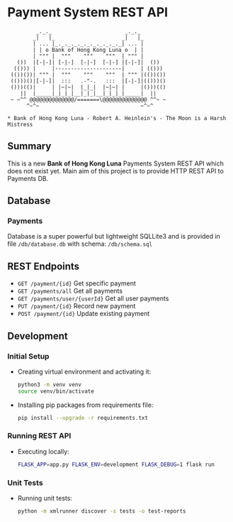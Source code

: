# Payment System REST API
```text
         _._._                       _._._
        _|   |_                     _|   |_
        | ... |_._._._._._._._._._._| ... |
        | | o Bank of Hong Kong Luna o  | |
        | """ |  """    """    """  | """ |
   ())  |[-|-]| [-|-]  [-|-]  [-|-] |[-|-]|  ())
  (())) |     |---------------------|     | (()))
 (())())| """ |  """    """    """  | """ |(())())
 (()))()|[-|-]|  :::   .-"-.   :::  |[-|-]|(()))()
 ()))(()|     | |~|~|  |_|_|  |~|~| |     |()))(()
    ||  |_____|_|_|_|__|_|_|__|_|_|_|_____|  ||
 ~ ~^^ @@@@@@@@@@@@@@/=======\@@@@@@@@@@@@@@ ^^~ ~
      ^~^~                                ~^~^

* Bank of Hong Kong Luna - Robert A. Heinlein's - The Moon is a Harsh Mistress
```

## Summary

This is a new **Bank of Hong Kong Luna** Payments System REST API which does not exist yet.
Main aim of this project is to provide HTTP REST API to Payments DB.

## Database

### Payments

Database is a super powerful but lightweight SQLLite3 and is provided in file `/db/database.db` 
with schema: `/db/schema.sql`

## REST Endpoints

- ```GET /payment/{id}``` Get specific payment
- ```GET /payments/all``` Get all payments
- ```GET /payments/user/{userId}``` Get all user payments
- ```PUT /payment/{id}``` Record new payment
- ```POST /payment/{id}``` Update existing payment

## Development

### Initial Setup
- Creating virtual environment and activating it:
   ```bash
   python3 -m venv venv
   source venv/bin/activate
   ```
- Installing pip packages from requirements file:
    ```bash
   pip install --upgrade -r requirements.txt 
   ```
### Running REST API

- Executing locally:
  ```bash
  FLASK_APP=app.py FLASK_ENV=development FLASK_DEBUG=1 flask run
  ```
   
### Unit Tests

- Running unit tests:
  ```bash
  python -m xmlrunner discover -s tests -o test-reports
  ```
